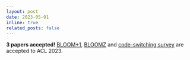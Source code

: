 ```yaml
---
layout: post
date: 2023-05-01
inline: true
related_posts: false
---
```


**3 papers accepted!** [BLOOM+1](https://arxiv.org/abs/2212.09535), [BLOOMZ](https://arxiv.org/abs/2211.01786) and [code-switching survey](https://arxiv.org/abs/2212.09660) are accepted to ACL 2023.
